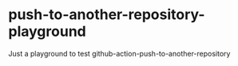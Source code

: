 # push-to-another-repository-playground
Just a playground to test github-action-push-to-another-repository
